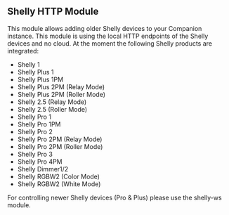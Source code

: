 ## Shelly HTTP Module

This module allows adding older Shelly devices to your Companion instance. This module is using the local HTTP endpoints of the Shelly devices and no cloud. At the moment the following Shelly products are integrated:

- Shelly 1
- Shelly Plus 1
- Shelly Plus 1PM
- Shelly Plus 2PM (Relay Mode)
- Shelly Plus 2PM (Roller Mode)
- Shelly 2.5 (Relay Mode)
- Shelly 2.5 (Roller Mode)
- Shelly Pro 1
- Shelly Pro 1PM
- Shelly Pro 2
- Shelly Pro 2PM (Relay Mode)
- Shelly Pro 2PM (Roller Mode)
- Shelly Pro 3
- Shelly Pro 4PM
- Shelly Dimmer1/2
- Shelly RGBW2 (Color Mode)
- Shelly RGBW2 (White Mode)

For controlling newer Shelly devices (Pro & Plus) please use the shelly-ws module.